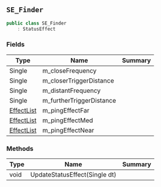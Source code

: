 ## `SE_Finder`

```csharp
public class SE_Finder
    : StatusEffect
```

### Fields

| Type | Name | Summary | 
| --- | --- | --- | 
| Single | m_closeFrequency |  | 
| Single | m_closerTriggerDistance |  | 
| Single | m_distantFrequency |  | 
| Single | m_furtherTriggerDistance |  | 
| [EffectList](./EffectList.md) | m_pingEffectFar |  | 
| [EffectList](./EffectList.md) | m_pingEffectMed |  | 
| [EffectList](./EffectList.md) | m_pingEffectNear |  | 


### Methods

| Type | Name | Summary | 
| --- | --- | --- | 
| void | UpdateStatusEffect(Single dt) |  | 


